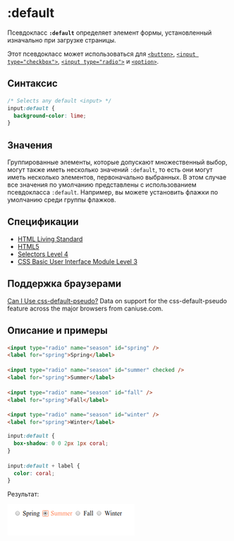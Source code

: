 # :default

Псевдокласс **`:default`** определяет элемент формы, установленный изначально при загрузке страницы.

Этот псевдокласс может использоваться для [`<button>`](button.md), [`<input type="checkbox">`](input.md), [`<input type="radio">`](input.md) и [`<option>`](option.md).

## Синтаксис

```css
/* Selects any default <input> */
input:default {
  background-color: lime;
}
```

## Значения

Группированные элементы, которые допускают множественный выбор, могут также иметь несколько значений `:default`, то есть они могут иметь несколько элементов, первоначально выбранных. В этом случае все значения по умолчанию представлены с использованием псевдокласса `:default`. Например, вы можете установить флажки по умолчанию среди группы флажков.

## Спецификации

- [HTML Living Standard](https://html.spec.whatwg.org/multipage/#selector-default)
- [HTML5](http://www.w3.org/TR/html5/#selector-default)
- [Selectors Level 4](https://drafts.csswg.org/selectors-4/#default-pseudo)
- [CSS Basic User Interface Module Level 3](https://drafts.csswg.org/css-ui-3/#pseudo-default)

## Поддержка браузерами

<p class="ciu_embed" data-feature="css-default-pseudo" data-periods="future_1,current,past_1,past_2">
<a href="http://caniuse.com/#feat=css-default-pseudo">Can I Use css-default-pseudo?</a> Data on support for the css-default-pseudo feature across the major browsers from caniuse.com.
</p>

## Описание и примеры

```html tab="HTML"
<input type="radio" name="season" id="spring" />
<label for="spring">Spring</label>

<input type="radio" name="season" id="summer" checked />
<label for="spring">Summer</label>

<input type="radio" name="season" id="fall" />
<label for="spring">Fall</label>

<input type="radio" name="season" id="winter" />
<label for="spring">Winter</label>
```

```css tab="CSS"
input:default {
  box-shadow: 0 0 2px 1px coral;
}

input:default + label {
  color: coral;
}
```

Результат:

![Результат работы псевдокласса :default](default_1.png)
